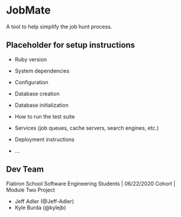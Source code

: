 # JobMate

A tool to help simplify the job hunt process.

## Placeholder for setup instructions

* Ruby version

* System dependencies

* Configuration

* Database creation

* Database initialization

* How to run the test suite

* Services (job queues, cache servers, search engines, etc.)

* Deployment instructions

* ...

## Dev Team

Flatiron School Software Engineering Students | 06/22/2020 Cohort | Module Two Project

* Jeff Adler (@Jeff-Adler)
* Kyle Burda (@kylejb)
